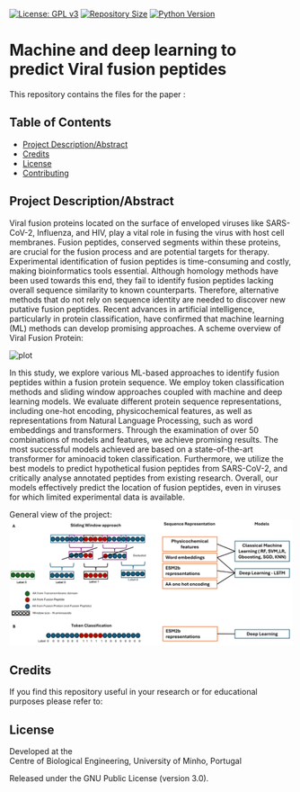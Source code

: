 [//]: # ([![License]&#40;https://img.shields.io/badge/license-MIT-blue.svg&#41;]&#40;LICENSE&#41;)
[![License: GPL v3](https://img.shields.io/badge/License-GPLv3-blue.svg)](https://www.gnu.org/licenses/gpl-3.0)
[![Repository Size](https://img.shields.io/github/repo-size/marta-seq/PENGUIN.svg)](https://github.com/marta-seq/PENGUIN)
[![Python Version](https://img.shields.io/badge/Python-3.8%2B-blue.svg)](https://www.python.org/downloads/)


# Machine and deep learning to predict Viral fusion peptides 


This repository contains the files for the paper : 


## Table of Contents
- [Project Description/Abstract](#project-description)
- [Credits](#credits)
- [License](#license)
- [Contributing](#contributing)

## Project Description/Abstract

Viral fusion proteins located on the surface of enveloped viruses like SARS-CoV-2, Influenza, and HIV, play a vital role in fusing the virus with host cell membranes. Fusion peptides, conserved segments within these proteins, are crucial for the fusion process and are potential targets for therapy. Experimental identification of fusion peptides is time-consuming and costly, making bioinformatics tools essential. Although homology methods have been used towards this end, they fail to identify fusion peptides lacking overall sequence similarity to known counterparts. Therefore, alternative methods that do not rely on sequence identity are needed to discover new putative fusion peptides. Recent advances in artificial intelligence, particularly in protein classification, have confirmed that machine learning (ML) methods can develop promising approaches.
A scheme overview of Viral Fusion Protein: 

![plot](figs/img.png)

In this study, we explore various ML-based approaches to identify fusion peptides within a fusion protein sequence. We employ token classification methods and sliding window approaches coupled with machine and deep learning models. We evaluate different protein sequence representations, including one-hot encoding, physicochemical features, as well as representations from Natural Language Processing, such as word embeddings and transformers. Through the examination of over 50 combinations of models and features, we achieve promising results. The most successful models achieved are based on a state-of-the-art transformer for aminoacid token classification. Furthermore, we utilize the best models to predict hypothetical fusion peptides from SARS-CoV-2, and critically analyse annotated peptides from existing research. 
Overall, our models effectively predict the location of fusion peptides, even in viruses for which limited experimental data is available.



General view of the project: 
![plot](figs/projectscheme.png)





## Credits
If you find this repository useful in your research or for educational purposes please refer to:


## License

Developed at the  
Centre of Biological Engineering, University of Minho, Portugal

Released under the GNU Public License (version 3.0).


[//]: # (.. |License| image:: https://img.shields.io/badge/license-GPL%20v3.0-blue.svg)
